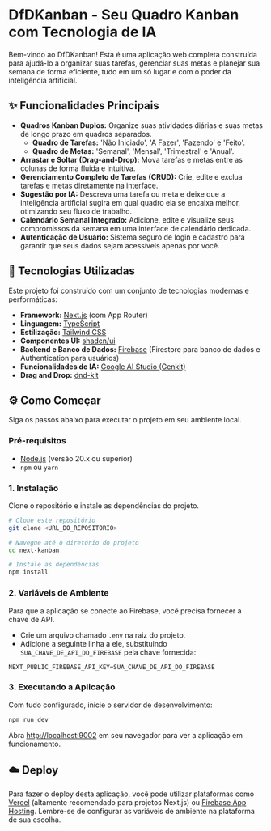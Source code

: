 # DfDKanban - Seu Quadro Kanban com Tecnologia de IA

Bem-vindo ao DfDKanban! Esta é uma aplicação web completa construída para ajudá-lo a organizar suas tarefas, gerenciar suas metas e planejar sua semana de forma eficiente, tudo em um só lugar e com o poder da inteligência artificial.

## ✨ Funcionalidades Principais

- **Quadros Kanban Duplos:** Organize suas atividades diárias e suas metas de longo prazo em quadros separados.
  - **Quadro de Tarefas:** 'Não Iniciado', 'A Fazer', 'Fazendo' e 'Feito'.
  - **Quadro de Metas:** 'Semanal', 'Mensal', 'Trimestral' e 'Anual'.
- **Arrastar e Soltar (Drag-and-Drop):** Mova tarefas e metas entre as colunas de forma fluida e intuitiva.
- **Gerenciamento Completo de Tarefas (CRUD):** Crie, edite e exclua tarefas e metas diretamente na interface.
- **Sugestão por IA:** Descreva uma tarefa ou meta e deixe que a inteligência artificial sugira em qual quadro ela se encaixa melhor, otimizando seu fluxo de trabalho.
- **Calendário Semanal Integrado:** Adicione, edite e visualize seus compromissos da semana em uma interface de calendário dedicada.
- **Autenticação de Usuário:** Sistema seguro de login e cadastro para garantir que seus dados sejam acessíveis apenas por você.

## 🚀 Tecnologias Utilizadas

Este projeto foi construído com um conjunto de tecnologias modernas e performáticas:

- **Framework:** [Next.js](https://nextjs.org/) (com App Router)
- **Linguagem:** [TypeScript](https://www.typescriptlang.org/)
- **Estilização:** [Tailwind CSS](https://tailwindcss.com/)
- **Componentes UI:** [shadcn/ui](https://ui.shadcn.com/)
- **Backend e Banco de Dados:** [Firebase](https://firebase.google.com/) (Firestore para banco de dados e Authentication para usuários)
- **Funcionalidades de IA:** [Google AI Studio (Genkit)](https://ai.google.dev/genkit)
- **Drag and Drop:** [dnd-kit](https://dndkit.com/)

## ⚙️ Como Começar

Siga os passos abaixo para executar o projeto em seu ambiente local.

### Pré-requisitos

- [Node.js](https://nodejs.org/en/) (versão 20.x ou superior)
- `npm` ou `yarn`

### 1. Instalação

Clone o repositório e instale as dependências do projeto.

```bash
# Clone este repositório
git clone <URL_DO_REPOSITORIO>

# Navegue até o diretório do projeto
cd next-kanban

# Instale as dependências
npm install
```

### 2. Variáveis de Ambiente

Para que a aplicação se conecte ao Firebase, você precisa fornecer a chave de API.

- Crie um arquivo chamado `.env` na raiz do projeto.
- Adicione a seguinte linha a ele, substituindo `SUA_CHAVE_DE_API_DO_FIREBASE` pela chave fornecida:

```
NEXT_PUBLIC_FIREBASE_API_KEY=SUA_CHAVE_DE_API_DO_FIREBASE
```

### 3. Executando a Aplicação

Com tudo configurado, inicie o servidor de desenvolvimento:

```bash
npm run dev
```

Abra [http://localhost:9002](http://localhost:9002) em seu navegador para ver a aplicação em funcionamento.

## ☁️ Deploy

Para fazer o deploy desta aplicação, você pode utilizar plataformas como [Vercel](https://vercel.com/) (altamente recomendado para projetos Next.js) ou [Firebase App Hosting](https://firebase.google.com/docs/hosting). Lembre-se de configurar as variáveis de ambiente na plataforma de sua escolha.
